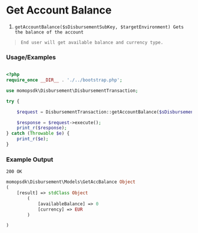 # Get Account Balance

1.	`getAccountBalance($sDisbursementSubKey, $targetEnvironment) Gets the balance of the account`

> `End user will get available balance and currency type. `

### Usage/Examples

```php

<?php
require_once __DIR__ . './../bootstrap.php';

use momopsdk\Disbursement\DisbursementTransaction;

try {

    $request = DisbursementTransaction::getAccountBalance($sDisbursementSubKey, $targetEnvironment);

    $response = $request->execute();
    print_r($response);
} catch (Throwable $e) {
    print_r($e);
}

```

### Example Output
`200 OK`
```php
momopsdk\Disbursement\Models\GetAccBalance Object
(
    [result] => stdClass Object
        (
            [availableBalance] => 0
            [currency] => EUR
        )

)

```

